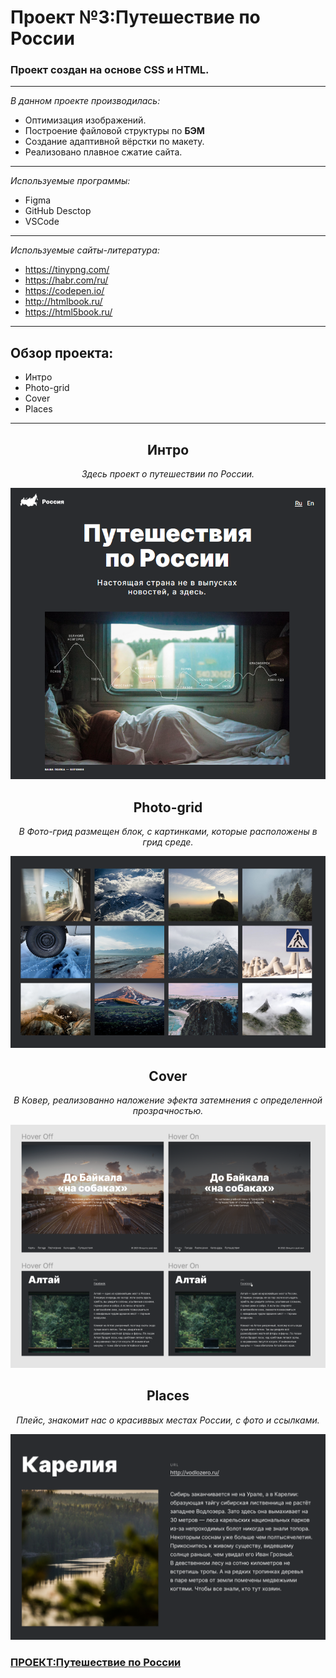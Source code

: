 # Проект №3:Путешествие по России

### Проект создан на основе **СSS** и **HTML**.
---
*В данном проекте производилась:*
- Оптимизация изображений.
- Построение файловой структуры по **БЭМ**
- Создание адаптивной вёрстки по макету.
- Реализовано плавное сжатие сайта.
---
*Используемые программы:*
- Figma
- GitHub Desctop
- VSCode
---
*Используемые сайты-литература:*
- https://tinypng.com/
- https://habr.com/ru/
- https://codepen.io/
- http://htmlbook.ru/
- https://html5book.ru/
---
## Обзор проекта:
- Интро
- Photo-grid
- Cover
- Places
---
 __<h2 align="center">Интро</h2>__
_<p align="center">Здесь проект о путешествии по России.</p>_
![Картинка, Путешествие по России](readme_image/Intro.png)

__<h2 align="center">Photo-grid</h2>__
_<p align="center">В Фото-грид размещен блок, с картинками, которые расположены в грид среде.</p>_
![Картинка, колонка грид](readme_image/Photo_grid.png)

__<h2 align="center">Cover</h2>__
_<p align="center">В Ковер, реализованно наложение эфекта затемнения с определенной прозрачностью.</p>_
![Картинка колонка грид](readme_image/Cover.png)


__<h2 align="center">Places</h2>__
_<p align="center">Плейс, знакомит нас о красиввых местах России, с фото и ссылками.</p>_

![оптимизировать картинки](readme_image/Places.png)

 ### [ПРОЕКТ:Путешествие по России](https://miskevichstanislav.github.io/russian-travel/)
